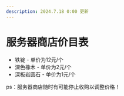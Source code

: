 ```yaml
---
description: 2024.7.18 0:00 更新
---
```


# 服务器商店价目表

* 铁锭 - 单价为12元/个
* 深色橡木 - 单价为2元/个
* 深板岩圆石 - 单价为1元/个

ps：服务器商店随时有可能停止收购以调整价格！
